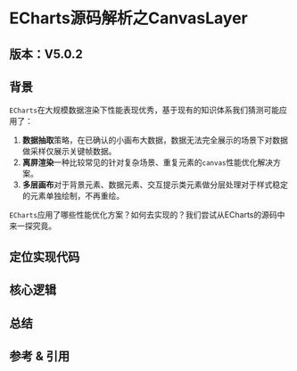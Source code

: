 # ECharts源码解析之CanvasLayer

## 版本：V5.0.2

## 背景

`ECharts`在大规模数据渲染下性能表现优秀，基于现有的知识体系我们猜测可能应用了：

1. **数据抽取**策略，在已确认的小画布大数据，数据无法完全展示的场景下对数据做采样仅展示关键帧数据。
2. **离屏渲染**一种比较常见的针对复杂场景、重复元素的`canvas`性能优化解决方案。
3. **多层画布**对于背景元素、数据元素、交互提示类元素做分层处理对于样式稳定的元素单独绘制，不再重绘。

`ECharts`应用了哪些性能优化方案？如何去实现的？我们尝试从ECharts的源码中来一探究竟。

## 定位实现代码

## 核心逻辑

## 总结 


## 参考 & 引用

